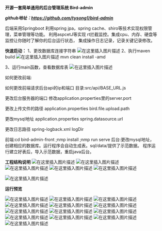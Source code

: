 **开源一套简单通用的后台管理系统 Bird-admin**

***github地址：https://github.com/tysong1/bird-admin***

后端采用Springboot 利用spring jpa，spring cache、shiro等技术实现权限管理，菜单管理等功能。 利用aspcetJ等实现 rt拦截监控。集成cpu、内存、硬盘等监控让你随时了解你的后台运行状态， 集成操作日志记录，记录关键记录修改。

**快速启动：**
1、更改数据库连接字符串
![在这里插入图片描述](https://img-blog.csdnimg.cn/20201013223622792.png?x-oss-process=image/watermark,type_ZmFuZ3poZW5naGVpdGk,shadow_10,text_aHR0cHM6Ly9ibG9nLmNzZG4ubmV0L3FxXzIzNjk1ODg5,size_16,color_FFFFFF,t_70#pic_center)
2、执行maven build
![在这里插入图片描述](https://img-blog.csdnimg.cn/20201013223839706.png?x-oss-process=image/watermark,type_ZmFuZ3poZW5naGVpdGk,shadow_10,text_aHR0cHM6Ly9ibG9nLmNzZG4ubmV0L3FxXzIzNjk1ODg5,size_16,color_FFFFFF,t_70#pic_center)
mvn clean install -amd

3、运行main函数，查看数据库表
![在这里插入图片描述](https://img-blog.csdnimg.cn/20201013224702900.png?x-oss-process=image/watermark,type_ZmFuZ3poZW5naGVpdGk,shadow_10,text_aHR0cHM6Ly9ibG9nLmNzZG4ubmV0L3FxXzIzNjk1ODg5,size_16,color_FFFFFF,t_70#pic_center)


如何更改前端:

如何更改前端请求后台api的ip和端口 目录:src/api/BASE_URL.js

更改后台服务器的端口 修改application.properties里的server.port

更改上传文件的路径 application.properties bird.file.upload.path

更改mysql地址 application.properties spring.datasource.url

更改日志路径 spring-logback.xml logDir

前端:cd bird-admin-front ;nmp install ;nmp run serve 后台:更改mysql地址，创建相应的数据库。运行程序会自动生成表。sql/data/提供了示范数据。 程序运行建立好表后，导入示范数据，重启java后台。

**工程结构说明**
![在这里插入图片描述](https://img-blog.csdnimg.cn/20200915220035741.png?x-oss-process=image/watermark,type_ZmFuZ3poZW5naGVpdGk,shadow_10,text_aHR0cHM6Ly9ibG9nLmNzZG4ubmV0L3FxXzIzNjk1ODg5,size_16,color_FFFFFF,t_70#pic_center)
![在这里插入图片描述](https://img-blog.csdnimg.cn/20200915220351787.png?x-oss-process=image/watermark,type_ZmFuZ3poZW5naGVpdGk,shadow_10,text_aHR0cHM6Ly9ibG9nLmNzZG4ubmV0L3FxXzIzNjk1ODg5,size_16,color_FFFFFF,t_70#pic_center)
![在这里插入图片描述](https://img-blog.csdnimg.cn/20200915220454630.png?x-oss-process=image/watermark,type_ZmFuZ3poZW5naGVpdGk,shadow_10,text_aHR0cHM6Ly9ibG9nLmNzZG4ubmV0L3FxXzIzNjk1ODg5,size_16,color_FFFFFF,t_70#pic_center)
![在这里插入图片描述](https://img-blog.csdnimg.cn/20200915220531760.png?x-oss-process=image/watermark,type_ZmFuZ3poZW5naGVpdGk,shadow_10,text_aHR0cHM6Ly9ibG9nLmNzZG4ubmV0L3FxXzIzNjk1ODg5,size_16,color_FFFFFF,t_70#pic_center)
![在这里插入图片描述](https://img-blog.csdnimg.cn/2020091522063030.png?x-oss-process=image/watermark,type_ZmFuZ3poZW5naGVpdGk,shadow_10,text_aHR0cHM6Ly9ibG9nLmNzZG4ubmV0L3FxXzIzNjk1ODg5,size_16,color_FFFFFF,t_70#pic_center)

![在这里插入图片描述](https://img-blog.csdnimg.cn/20200915220746618.png?x-oss-process=image/watermark,type_ZmFuZ3poZW5naGVpdGk,shadow_10,text_aHR0cHM6Ly9ibG9nLmNzZG4ubmV0L3FxXzIzNjk1ODg5,size_16,color_FFFFFF,t_70#pic_center)

**运行预览**

![在这里插入图片描述](https://img-blog.csdnimg.cn/20200915220837844.png?x-oss-process=image/watermark,type_ZmFuZ3poZW5naGVpdGk,shadow_10,text_aHR0cHM6Ly9ibG9nLmNzZG4ubmV0L3FxXzIzNjk1ODg5,size_16,color_FFFFFF,t_70#pic_center)
![在这里插入图片描述](https://img-blog.csdnimg.cn/20200915220837831.png?x-oss-process=image/watermark,type_ZmFuZ3poZW5naGVpdGk,shadow_10,text_aHR0cHM6Ly9ibG9nLmNzZG4ubmV0L3FxXzIzNjk1ODg5,size_16,color_FFFFFF,t_70#pic_center)
![在这里插入图片描述](https://img-blog.csdnimg.cn/20200915220837806.png?x-oss-process=image/watermark,type_ZmFuZ3poZW5naGVpdGk,shadow_10,text_aHR0cHM6Ly9ibG9nLmNzZG4ubmV0L3FxXzIzNjk1ODg5,size_16,color_FFFFFF,t_70#pic_center)
![在这里插入图片描述](https://img-blog.csdnimg.cn/20200915220837773.png?x-oss-process=image/watermark,type_ZmFuZ3poZW5naGVpdGk,shadow_10,text_aHR0cHM6Ly9ibG9nLmNzZG4ubmV0L3FxXzIzNjk1ODg5,size_16,color_FFFFFF,t_70#pic_center)
![在这里插入图片描述](https://img-blog.csdnimg.cn/20200915220837765.png?x-oss-process=image/watermark,type_ZmFuZ3poZW5naGVpdGk,shadow_10,text_aHR0cHM6Ly9ibG9nLmNzZG4ubmV0L3FxXzIzNjk1ODg5,size_16,color_FFFFFF,t_70#pic_center)
![在这里插入图片描述](https://img-blog.csdnimg.cn/20200915220837762.png?x-oss-process=image/watermark,type_ZmFuZ3poZW5naGVpdGk,shadow_10,text_aHR0cHM6Ly9ibG9nLmNzZG4ubmV0L3FxXzIzNjk1ODg5,size_16,color_FFFFFF,t_70#pic_center)
![在这里插入图片描述](https://img-blog.csdnimg.cn/20200915220837721.png?x-oss-process=image/watermark,type_ZmFuZ3poZW5naGVpdGk,shadow_10,text_aHR0cHM6Ly9ibG9nLmNzZG4ubmV0L3FxXzIzNjk1ODg5,size_16,color_FFFFFF,t_70#pic_center)
![在这里插入图片描述](https://img-blog.csdnimg.cn/20200915220837619.png?x-oss-process=image/watermark,type_ZmFuZ3poZW5naGVpdGk,shadow_10,text_aHR0cHM6Ly9ibG9nLmNzZG4ubmV0L3FxXzIzNjk1ODg5,size_16,color_FFFFFF,t_70#pic_center)
![在这里插入图片描述](https://img-blog.csdnimg.cn/20200915220837478.png?x-oss-process=image/watermark,type_ZmFuZ3poZW5naGVpdGk,shadow_10,text_aHR0cHM6Ly9ibG9nLmNzZG4ubmV0L3FxXzIzNjk1ODg5,size_16,color_FFFFFF,t_70#pic_center)
![在这里插入图片描述](https://img-blog.csdnimg.cn/20200915220837508.png?x-oss-process=image/watermark,type_ZmFuZ3poZW5naGVpdGk,shadow_10,text_aHR0cHM6Ly9ibG9nLmNzZG4ubmV0L3FxXzIzNjk1ODg5,size_16,color_FFFFFF,t_70#pic_center)
![在这里插入图片描述](https://img-blog.csdnimg.cn/20200915220836992.png?x-oss-process=image/watermark,type_ZmFuZ3poZW5naGVpdGk,shadow_10,text_aHR0cHM6Ly9ibG9nLmNzZG4ubmV0L3FxXzIzNjk1ODg5,size_16,color_FFFFFF,t_70#pic_center)
![在这里插入图片描述](https://img-blog.csdnimg.cn/20200915220836969.png?x-oss-process=image/watermark,type_ZmFuZ3poZW5naGVpdGk,shadow_10,text_aHR0cHM6Ly9ibG9nLmNzZG4ubmV0L3FxXzIzNjk1ODg5,size_16,color_FFFFFF,t_70#pic_center)
![在这里插入图片描述](https://img-blog.csdnimg.cn/20200915220835513.jpg?x-oss-process=image/watermark,type_ZmFuZ3poZW5naGVpdGk,shadow_10,text_aHR0cHM6Ly9ibG9nLmNzZG4ubmV0L3FxXzIzNjk1ODg5,size_16,color_FFFFFF,t_70#pic_center)
